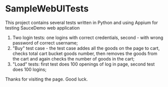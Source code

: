 # SampleWebUITests
This project contains several tests written in Python and using Appium for testing SauceDemo web application

1. Two login tests: one logins with correct credentials, second - with wrong password of correct username;
2. "Buy" test case - the test case addes all the goods on the page to cart, checks total cart bucket goods number, then removes the goods from the cart and again checks the number of goods in the cart;
3. "Load" tests: first test does 100 openings of log in page, second test does 100 logins;

Thanks for visiting the page. Good luck.

